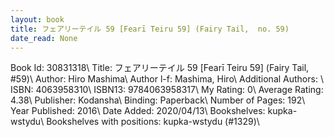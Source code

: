 ```yaml
---
layout: book
title: フェアリーテイル 59 [Fearī Teiru 59] (Fairy Tail,  no. 59)
date_read: None
---
```


Book Id: 30831318\ 
Title: フェアリーテイル 59 [Fearī Teiru 59] (Fairy Tail, #59)\ 
Author: Hiro Mashima\ 
Author l-f: Mashima, Hiro\ 
Additional Authors: \ 
ISBN: 4063958310\ 
ISBN13: 9784063958317\ 
My Rating: 0\ 
Average Rating: 4.38\ 
Publisher: Kodansha\ 
Binding: Paperback\ 
Number of Pages: 192\ 
Year Published: 2016\ 
Date Added: 2020/04/13\ 
Bookshelves: kupka-wstydu\ 
Bookshelves with positions: kupka-wstydu (#1329)\ 

